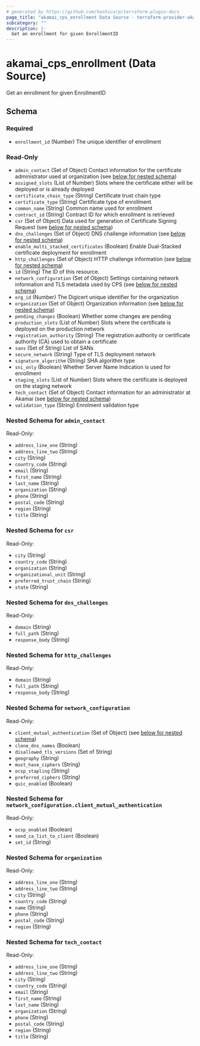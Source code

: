 ```yaml
---
# generated by https://github.com/hashicorp/terraform-plugin-docs
page_title: "akamai_cps_enrollment Data Source - terraform-provider-akamai"
subcategory: ""
description: |-
  Get an enrollment for given EnrollmentID
---
```


# akamai_cps_enrollment (Data Source)

Get an enrollment for given EnrollmentID



<!-- schema generated by tfplugindocs -->
## Schema

### Required

- `enrollment_id` (Number) The unique identifier of enrollment

### Read-Only

- `admin_contact` (Set of Object) Contact information for the certificate administrator used at organization (see [below for nested schema](#nestedatt--admin_contact))
- `assigned_slots` (List of Number) Slots where the certificate either will be deployed or is already deployed
- `certificate_chain_type` (String) Certificate trust chain type
- `certificate_type` (String) Certificate type of enrollment
- `common_name` (String) Common name used for enrollment
- `contract_id` (String) Contract ID for which enrollment is retrieved
- `csr` (Set of Object) Data used for generation of Certificate Signing Request (see [below for nested schema](#nestedatt--csr))
- `dns_challenges` (Set of Object) DNS challenge information (see [below for nested schema](#nestedatt--dns_challenges))
- `enable_multi_stacked_certificates` (Boolean) Enable Dual-Stacked certificate deployment for enrollment
- `http_challenges` (Set of Object) HTTP challenge information (see [below for nested schema](#nestedatt--http_challenges))
- `id` (String) The ID of this resource.
- `network_configuration` (Set of Object) Settings containing network information and TLS metadata used by CPS (see [below for nested schema](#nestedatt--network_configuration))
- `org_id` (Number) The Digicert unique identifier for the organization
- `organization` (Set of Object) Organization information (see [below for nested schema](#nestedatt--organization))
- `pending_changes` (Boolean) Whether some changes are pending
- `production_slots` (List of Number) Slots where the certificate is deployed on the production network
- `registration_authority` (String) The registration authority or certificate authority (CA) used to obtain a certificate
- `sans` (Set of String) List of SANs
- `secure_network` (String) Type of TLS deployment network
- `signature_algorithm` (String) SHA algorithm type
- `sni_only` (Boolean) Whether Server Name Indication is used for enrollment
- `staging_slots` (List of Number) Slots where the certificate is deployed on the staging network
- `tech_contact` (Set of Object) Contact information for an administrator at Akamai (see [below for nested schema](#nestedatt--tech_contact))
- `validation_type` (String) Enrolment validation type

<a id="nestedatt--admin_contact"></a>
### Nested Schema for `admin_contact`

Read-Only:

- `address_line_one` (String)
- `address_line_two` (String)
- `city` (String)
- `country_code` (String)
- `email` (String)
- `first_name` (String)
- `last_name` (String)
- `organization` (String)
- `phone` (String)
- `postal_code` (String)
- `region` (String)
- `title` (String)


<a id="nestedatt--csr"></a>
### Nested Schema for `csr`

Read-Only:

- `city` (String)
- `country_code` (String)
- `organization` (String)
- `organizational_unit` (String)
- `preferred_trust_chain` (String)
- `state` (String)


<a id="nestedatt--dns_challenges"></a>
### Nested Schema for `dns_challenges`

Read-Only:

- `domain` (String)
- `full_path` (String)
- `response_body` (String)


<a id="nestedatt--http_challenges"></a>
### Nested Schema for `http_challenges`

Read-Only:

- `domain` (String)
- `full_path` (String)
- `response_body` (String)


<a id="nestedatt--network_configuration"></a>
### Nested Schema for `network_configuration`

Read-Only:

- `client_mutual_authentication` (Set of Object) (see [below for nested schema](#nestedobjatt--network_configuration--client_mutual_authentication))
- `clone_dns_names` (Boolean)
- `disallowed_tls_versions` (Set of String)
- `geography` (String)
- `must_have_ciphers` (String)
- `ocsp_stapling` (String)
- `preferred_ciphers` (String)
- `quic_enabled` (Boolean)

<a id="nestedobjatt--network_configuration--client_mutual_authentication"></a>
### Nested Schema for `network_configuration.client_mutual_authentication`

Read-Only:

- `ocsp_enabled` (Boolean)
- `send_ca_list_to_client` (Boolean)
- `set_id` (String)



<a id="nestedatt--organization"></a>
### Nested Schema for `organization`

Read-Only:

- `address_line_one` (String)
- `address_line_two` (String)
- `city` (String)
- `country_code` (String)
- `name` (String)
- `phone` (String)
- `postal_code` (String)
- `region` (String)


<a id="nestedatt--tech_contact"></a>
### Nested Schema for `tech_contact`

Read-Only:

- `address_line_one` (String)
- `address_line_two` (String)
- `city` (String)
- `country_code` (String)
- `email` (String)
- `first_name` (String)
- `last_name` (String)
- `organization` (String)
- `phone` (String)
- `postal_code` (String)
- `region` (String)
- `title` (String)
